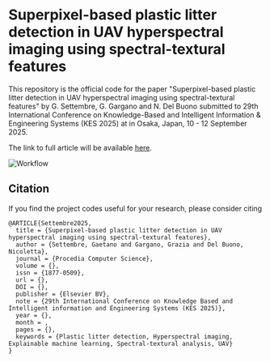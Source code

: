 # Superpixel-based plastic litter detection in UAV hyperspectral imaging using spectral-textural features
This repository is the official code for the paper "Superpixel-based plastic litter detection in UAV hyperspectral imaging using spectral-textural features" by G. Settembre, G. Gargano and N. Del Buono submitted to 29th International Conference on Knowledge-Based and Intelligent Information & Engineering Systems (KES 2025) at in Osaka, Japan, 10 - 12 September 2025.

The link to full article will be available [here](#).

![Workflow](https://github.com/gaetanosettembre/hyperplast/)


## Citation
If you find the project codes useful for your research, please consider citing

```
@ARTICLE{Settembre2025,
  title = {Superpixel-based plastic litter detection in UAV hyperspectral imaging using spectral-textural features},
  author = {Settembre, Gaetano and Gargano, Grazia and Del Buono, Nicoletta},
  journal = {Procedia Computer Science},
  volume = {},
  issn = {1877-0509},
  url = {},
  DOI = {},
  publisher = {Elsevier BV},
  note = {29th International Conference on Knowledge Based and Intelligent information and Engineering Systems (KES 2025)},
  year = {},
  month = ,
  pages = {},
  keywords = {Plastic litter detection, Hyperspectral imaging, Explainable machine learning, Spectral-textural analysis, UAV}
}

```

